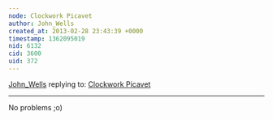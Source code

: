 ```yaml
---
node: Clockwork Picavet
author: John_Wells
created_at: 2013-02-28 23:43:39 +0000
timestamp: 1362095019
nid: 6132
cid: 3600
uid: 372
---
```




[John_Wells](../profile/John_Wells) replying to: [Clockwork Picavet](../notes/johnwells/2-26-2013/clockwork-picavet)

----
No problems ;o)